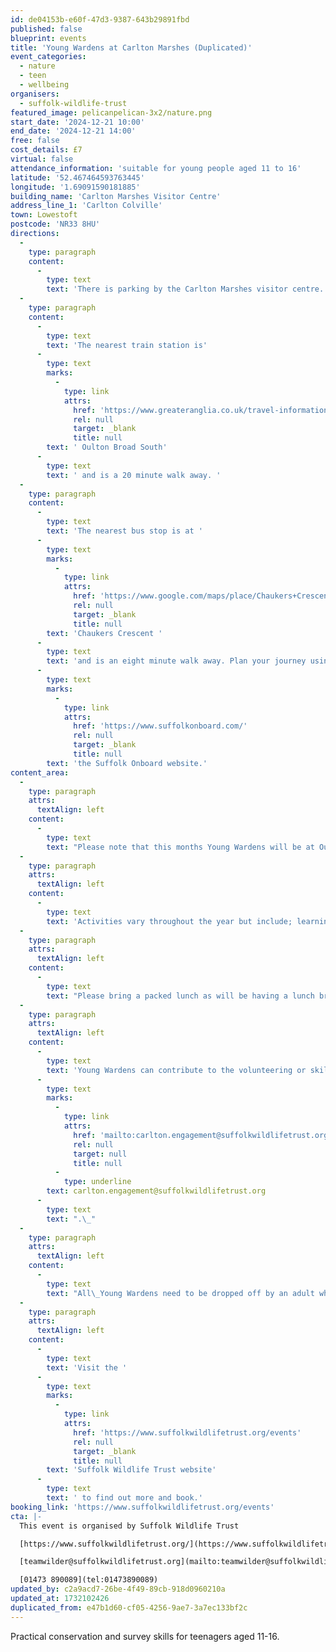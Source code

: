 ```yaml
---
id: de04153b-e60f-47d3-9387-643b29891fbd
published: false
blueprint: events
title: 'Young Wardens at Carlton Marshes (Duplicated)'
event_categories:
  - nature
  - teen
  - wellbeing
organisers:
  - suffolk-wildlife-trust
featured_image: pelicanpelican-3x2/nature.png
start_date: '2024-12-21 10:00'
end_date: '2024-12-21 14:00'
free: false
cost_details: £7
virtual: false
attendance_information: 'suitable for young people aged 11 to 16'
latitude: '52.467464593763445'
longitude: '1.69091590181885'
building_name: 'Carlton Marshes Visitor Centre'
address_line_1: 'Carlton Colville'
town: Lowestoft
postcode: 'NR33 8HU'
directions:
  -
    type: paragraph
    content:
      -
        type: text
        text: 'There is parking by the Carlton Marshes visitor centre. '
  -
    type: paragraph
    content:
      -
        type: text
        text: 'The nearest train station is'
      -
        type: text
        marks:
          -
            type: link
            attrs:
              href: 'https://www.greateranglia.co.uk/travel-information/station-information/ous'
              rel: null
              target: _blank
              title: null
        text: ' Oulton Broad South'
      -
        type: text
        text: ' and is a 20 minute walk away. '
  -
    type: paragraph
    content:
      -
        type: text
        text: 'The nearest bus stop is at '
      -
        type: text
        marks:
          -
            type: link
            attrs:
              href: 'https://www.google.com/maps/place/Chaukers+Crescent/@52.4663419,1.6915743,17z/data=!4m20!1m13!4m12!1m6!1m2!1s0x47da1b90d1b08321:0xac608ab2d1862edf!2sChaukers+Crescent,+Lowestoft+NR33+8HU!2m2!1d1.696631!2d52.464279!1m3!2m2!1d1.691014!2d52.467478!3e2!3m5!1s0x47da1b90d1b08321:0xac608ab2d1862edf!8m2!3d52.464279!4d1.696631!16s%2Fg%2F1q67qz06k?entry=ttu'
              rel: null
              target: _blank
              title: null
        text: 'Chaukers Crescent '
      -
        type: text
        text: 'and is an eight minute walk away. Plan your journey using '
      -
        type: text
        marks:
          -
            type: link
            attrs:
              href: 'https://www.suffolkonboard.com/'
              rel: null
              target: _blank
              title: null
        text: 'the Suffolk Onboard website.'
content_area:
  -
    type: paragraph
    attrs:
      textAlign: left
    content:
      -
        type: text
        text: "Please note that this months Young Wardens will be at Oulton Marshes not Carlton Marshes. The address is\_Church Avenue, Oulton NR32 5BQ."
  -
    type: paragraph
    attrs:
      textAlign: left
    content:
      -
        type: text
        text: 'Activities vary throughout the year but include; learning to use tools to safely carry out practical tasks that contribute to the management of the reserve; carrying out surveys of key wildlife species, providing information that helps to inform conservation activities on the reserve.'
  -
    type: paragraph
    attrs:
      textAlign: left
    content:
      -
        type: text
        text: "Please bring a packed lunch as will be having a lunch break.\_"
  -
    type: paragraph
    attrs:
      textAlign: left
    content:
      -
        type: text
        text: 'Young Wardens can contribute to the volunteering or skills section of the Duke of Edinburgh Award. If you would like to attend Young Wardens for this reason, please get in touch to let us know: '
      -
        type: text
        marks:
          -
            type: link
            attrs:
              href: 'mailto:carlton.engagement@suffolkwildlifetrust.org'
              rel: null
              target: null
              title: null
          -
            type: underline
        text: carlton.engagement@suffolkwildlifetrust.org
      -
        type: text
        text: ".\_"
  -
    type: paragraph
    attrs:
      textAlign: left
    content:
      -
        type: text
        text: "All\_Young Wardens need to be dropped off by an adult who can confirm their emergency contact details at the start of the session. Please do not send young wardens to the session alone as they will not be able to participate."
  -
    type: paragraph
    attrs:
      textAlign: left
    content:
      -
        type: text
        text: 'Visit the '
      -
        type: text
        marks:
          -
            type: link
            attrs:
              href: 'https://www.suffolkwildlifetrust.org/events'
              rel: null
              target: _blank
              title: null
        text: 'Suffolk Wildlife Trust website'
      -
        type: text
        text: ' to find out more and book.'
booking_link: 'https://www.suffolkwildlifetrust.org/events'
cta: |-
  This event is organised by Suffolk Wildlife Trust

  [https://www.suffolkwildlifetrust.org/](https://www.suffolkwildlifetrust.org/)

  [teamwilder@suffolkwildlifetrust.org](mailto:teamwilder@suffolkwildlifetrust.org)

  [01473 890089](tel:01473890089)
updated_by: c2a9acd7-26be-4f49-89cb-918d0960210a
updated_at: 1732102426
duplicated_from: e47b1d60-cf05-4256-9ae7-3a7ec133bf2c
---
```

Practical conservation and survey skills for teenagers aged 11-16.